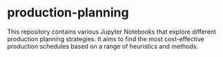 # production-planning
This repository contains various Jupyter Notebooks that explore different production planning strategies. It aims to find the most cost-effective production schedules based on a range of heuristics and methods.
